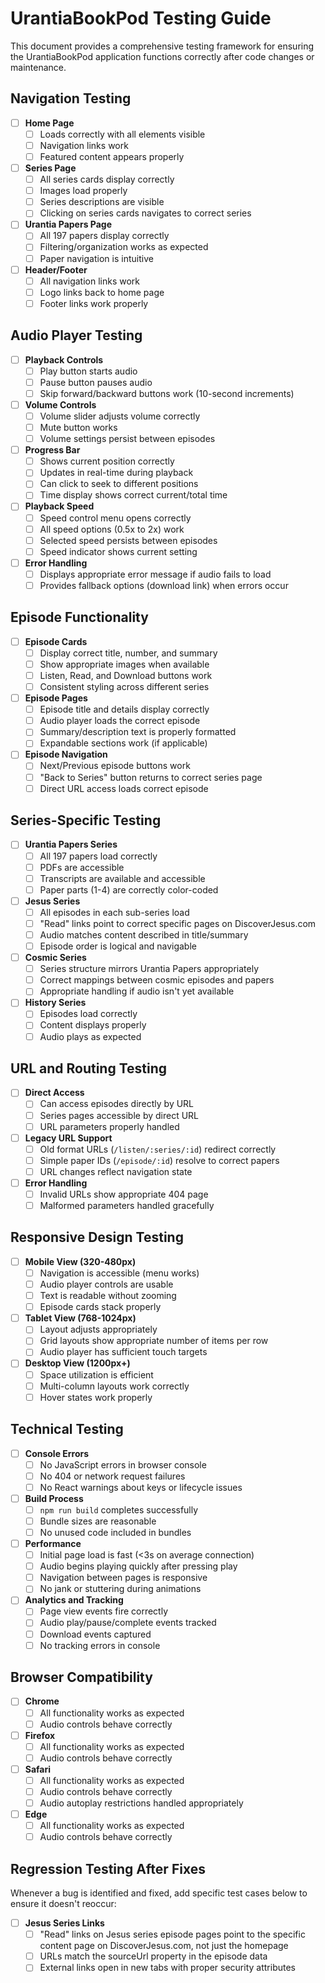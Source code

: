 # UrantiaBookPod Testing Guide

This document provides a comprehensive testing framework for ensuring the UrantiaBookPod application functions correctly after code changes or maintenance.

## Navigation Testing

- [ ] **Home Page**
  - [ ] Loads correctly with all elements visible
  - [ ] Navigation links work
  - [ ] Featured content appears properly

- [ ] **Series Page**
  - [ ] All series cards display correctly
  - [ ] Images load properly
  - [ ] Series descriptions are visible
  - [ ] Clicking on series cards navigates to correct series

- [ ] **Urantia Papers Page**
  - [ ] All 197 papers display correctly
  - [ ] Filtering/organization works as expected
  - [ ] Paper navigation is intuitive

- [ ] **Header/Footer**
  - [ ] All navigation links work
  - [ ] Logo links back to home page
  - [ ] Footer links work properly

## Audio Player Testing

- [ ] **Playback Controls**
  - [ ] Play button starts audio
  - [ ] Pause button pauses audio
  - [ ] Skip forward/backward buttons work (10-second increments)

- [ ] **Volume Controls**
  - [ ] Volume slider adjusts volume correctly
  - [ ] Mute button works
  - [ ] Volume settings persist between episodes

- [ ] **Progress Bar**
  - [ ] Shows current position correctly
  - [ ] Updates in real-time during playback
  - [ ] Can click to seek to different positions
  - [ ] Time display shows correct current/total time

- [ ] **Playback Speed**
  - [ ] Speed control menu opens correctly
  - [ ] All speed options (0.5x to 2x) work
  - [ ] Selected speed persists between episodes
  - [ ] Speed indicator shows current setting

- [ ] **Error Handling**
  - [ ] Displays appropriate error message if audio fails to load
  - [ ] Provides fallback options (download link) when errors occur

## Episode Functionality

- [ ] **Episode Cards**
  - [ ] Display correct title, number, and summary
  - [ ] Show appropriate images when available
  - [ ] Listen, Read, and Download buttons work
  - [ ] Consistent styling across different series

- [ ] **Episode Pages**
  - [ ] Episode title and details display correctly
  - [ ] Audio player loads the correct episode
  - [ ] Summary/description text is properly formatted
  - [ ] Expandable sections work (if applicable)

- [ ] **Episode Navigation**
  - [ ] Next/Previous episode buttons work
  - [ ] "Back to Series" button returns to correct series page
  - [ ] Direct URL access loads correct episode

## Series-Specific Testing

- [ ] **Urantia Papers Series**
  - [ ] All 197 papers load correctly
  - [ ] PDFs are accessible
  - [ ] Transcripts are available and accessible
  - [ ] Paper parts (1-4) are correctly color-coded

- [ ] **Jesus Series**
  - [ ] All episodes in each sub-series load
  - [ ] "Read" links point to correct specific pages on DiscoverJesus.com
  - [ ] Audio matches content described in title/summary
  - [ ] Episode order is logical and navigable

- [ ] **Cosmic Series**
  - [ ] Series structure mirrors Urantia Papers appropriately
  - [ ] Correct mappings between cosmic episodes and papers
  - [ ] Appropriate handling if audio isn't yet available

- [ ] **History Series**
  - [ ] Episodes load correctly
  - [ ] Content displays properly
  - [ ] Audio plays as expected

## URL and Routing Testing

- [ ] **Direct Access**
  - [ ] Can access episodes directly by URL
  - [ ] Series pages accessible by direct URL
  - [ ] URL parameters properly handled

- [ ] **Legacy URL Support**
  - [ ] Old format URLs (`/listen/:series/:id`) redirect correctly
  - [ ] Simple paper IDs (`/episode/:id`) resolve to correct papers
  - [ ] URL changes reflect navigation state

- [ ] **Error Handling**
  - [ ] Invalid URLs show appropriate 404 page
  - [ ] Malformed parameters handled gracefully

## Responsive Design Testing

- [ ] **Mobile View (320-480px)**
  - [ ] Navigation is accessible (menu works)
  - [ ] Audio player controls are usable
  - [ ] Text is readable without zooming
  - [ ] Episode cards stack properly

- [ ] **Tablet View (768-1024px)**
  - [ ] Layout adjusts appropriately
  - [ ] Grid layouts show appropriate number of items per row
  - [ ] Audio player has sufficient touch targets

- [ ] **Desktop View (1200px+)**
  - [ ] Space utilization is efficient
  - [ ] Multi-column layouts work correctly
  - [ ] Hover states work properly

## Technical Testing

- [ ] **Console Errors**
  - [ ] No JavaScript errors in browser console
  - [ ] No 404 or network request failures
  - [ ] No React warnings about keys or lifecycle issues

- [ ] **Build Process**
  - [ ] `npm run build` completes successfully
  - [ ] Bundle sizes are reasonable
  - [ ] No unused code included in bundles

- [ ] **Performance**
  - [ ] Initial page load is fast (<3s on average connection)
  - [ ] Audio begins playing quickly after pressing play
  - [ ] Navigation between pages is responsive
  - [ ] No jank or stuttering during animations

- [ ] **Analytics and Tracking**
  - [ ] Page view events fire correctly
  - [ ] Audio play/pause/complete events tracked
  - [ ] Download events captured
  - [ ] No tracking errors in console

## Browser Compatibility

- [ ] **Chrome**
  - [ ] All functionality works as expected
  - [ ] Audio controls behave correctly

- [ ] **Firefox**
  - [ ] All functionality works as expected
  - [ ] Audio controls behave correctly

- [ ] **Safari**
  - [ ] All functionality works as expected
  - [ ] Audio controls behave correctly
  - [ ] Audio autoplay restrictions handled appropriately

- [ ] **Edge**
  - [ ] All functionality works as expected
  - [ ] Audio controls behave correctly

## Regression Testing After Fixes

Whenever a bug is identified and fixed, add specific test cases below to ensure it doesn't reoccur:

- [ ] **Jesus Series Links**
  - [ ] "Read" links on Jesus series episode pages point to the specific content page on DiscoverJesus.com, not just the homepage
  - [ ] URLs match the sourceUrl property in the episode data
  - [ ] External links open in new tabs with proper security attributes